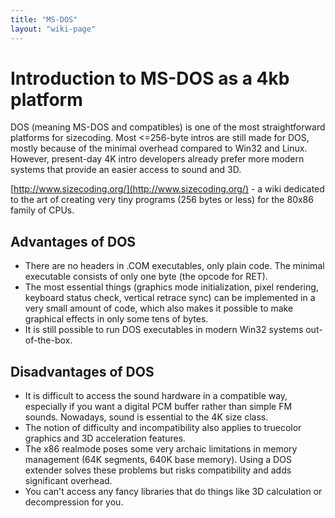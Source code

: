 ```yaml
---
title: "MS-DOS"
layout: "wiki-page"
---
```


# Introduction to MS-DOS as a 4kb platform

DOS (meaning MS-DOS and compatibles) is one of the most straightforward platforms for sizecoding. Most <=256-byte intros are still made for DOS, mostly because of the minimal overhead compared to Win32 and Linux. However, present-day 4K intro developers already prefer more modern systems that provide an easier access to sound and 3D.

[http://www.sizecoding.org/](http://www.sizecoding.org/) - a wiki dedicated to the art of creating very tiny programs (256 bytes or less) for the 80x86 family of CPUs.

## Advantages of DOS

*   There are no headers in .COM executables, only plain code. The minimal executable consists of only one byte (the opcode for RET).
*   The most essential things (graphics mode initialization, pixel rendering, keyboard status check, vertical retrace sync) can be implemented in a very small amount of code, which also makes it possible to make graphical effects in only some tens of bytes.
*   It is still possible to run DOS executables in modern Win32 systems out-of-the-box.

## Disadvantages of DOS

*   It is difficult to access the sound hardware in a compatible way, especially if you want a digital PCM buffer rather than simple FM sounds. Nowadays, sound is essential to the 4K size class.
*   The notion of difficulty and incompatibility also applies to truecolor graphics and 3D acceleration features.
*   The x86 realmode poses some very archaic limitations in memory management (64K segments, 640K base memory). Using a DOS extender solves these problems but risks compatibility and adds significant overhead.
*   You can't access any fancy libraries that do things like 3D calculation or decompression for you.
